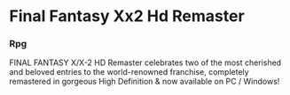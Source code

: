 # Final Fantasy Xx2 Hd Remaster

### Rpg

FINAL FANTASY X/X-2 HD Remaster celebrates two of the most cherished and beloved entries to the world-renowned franchise, completely remastered in gorgeous High Definition &amp; now available on PC / Windows!